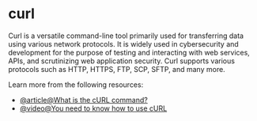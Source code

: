 # curl

Curl is a versatile command-line tool primarily used for transferring data using various network protocols. It is widely used in cybersecurity and development for the purpose of testing and interacting with web services, APIs, and scrutinizing web application security. Curl supports various protocols such as HTTP, HTTPS, FTP, SCP, SFTP, and many more.

Learn more from the following resources:

- [@article@What is the cURL command?](https://blog.hubspot.com/website/curl-command)
- [@video@You need to know how to use cURL](https://www.youtube.com/watch?v=q2sqkvXzsw8)